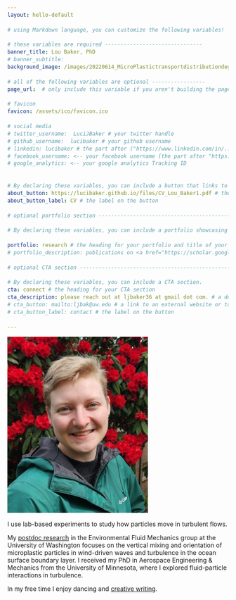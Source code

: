 ```yaml
---
layout: hello-default

# using Markdown language, you can customize the following variables!

# these variables are required -------------------------------
banner_title: Lou Baker, PhD
# banner_subtitle: 
background_image: /images/20220614_MicroPlastictransportdistributiondegradationME-17633.jpeg

# all of the following variables are optional -----------------
page_url:  # only include this variable if you aren't building the page to your primary domain 

# favicon
favicon: /assets/ico/favicon.ico

# social media
# twitter_username:  LuciJBaker # your twitter handle
# github_username:  lucibaker # your github username
# linkedin: lucibaker # the part after ("https://www.linkedin.com/in/...")
# facebook_username: <-- your facebook username (the part after "https://www.facebook.com/...")
# google_analytics: <-- your google analytics Tracking ID


# By declaring these variables, you can include a button that links to an external website or to media.
about_button: https://lucibaker.github.io/files/CV_Lou_Baker1.pdf # the link
about_button_label: CV # the label on the button

# optional portfolio section ------------------------------------------

# By declaring these variables, you can include a portfolio showcasing your work and organize your portfolio's items into a custom layout, all without adding any CSS. In addition, you must 1) create an HTML file in the_includes folder for each project with the text you'd like to display, and 2) create a YAML file in the _data folder describing the order in which each project should be shown and categorized. See `/includes/example.html` and `/_data/work.yml` for examples.

portfolio: research # the heading for your portfolio and title of your YAML file
# portfolio_description: publications on <a href="https://scholar.google.com/citations?user=hynPacUAAAAJ&hl=en">Google Scholar</a> # a description to be desplayed below the heading and above the content

# optional CTA section --------------------------------------------------

# By declaring these variables, you can include a CTA section.
cta: connect # the heading for your CTA section
cta_description: please reach out at ljbaker36 at gmail dot com. # a description to be desplayed below the heading and above the content
# cta_button: mailto:ljbak@uw.edu # a link to an external website or to media
# cta_button_label: contact # the label on the button

---			
```

[//]: # (write a bit about yourself here)

<img src="/images/IMG-20250404-WA0003 crop.jpg" height="400">

I use lab-based experiments to study how particles move in turbulent flows. 

My [postdoc research](https://www.me.washington.edu/news/article/2022-07-29/how-do-microplastics-behave-ocean-surface) in the Environmental Fluid Mechanics group at the University of Washington focuses on the vertical mixing and orientation of microplastic particles in wind-driven waves and turbulence in the ocean surface boundary layer. I received my PhD in Aerospace Engineering & Mechanics from the University of Minnesota, where I explored fluid-particle interactions in turbulence. 

In my free time I enjoy dancing and [creative writing](https://notesfromtheinflectionpoint.substack.com/).  
